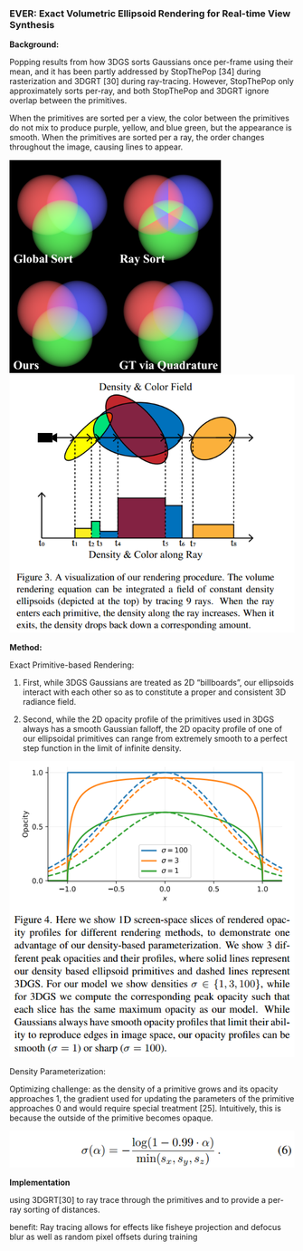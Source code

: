 ### EVER: Exact Volumetric Ellipsoid Rendering for Real-time View Synthesis

**Background:** 

Popping results from how 3DGS sorts Gaussians once per-frame using their mean, and it has been partly addressed by StopThePop [34] during rasterization and 3DGRT [30] during ray-tracing. However, StopThePop only approximately sorts per-ray, and both StopThePop and 3DGRT ignore overlap between the primitives.	

When the primitives are sorted per a view, the color between the primitives do not mix to produce purple, yellow, and blue green, but the appearance is smooth. When the primitives are sorted per a ray, the order changes throughout the image, causing lines to appear.

![image-20241013155250689](fig/image-20241013155250689.png) ![image-20241013155912091](fig/image-20241013155912091.png)

**Method:**

 Exact Primitive-based Rendering:

1. First, while 3DGS Gaussians are treated as 2D “billboards”, our ellipsoids interact with each other so as to constitute a proper and consistent 3D radiance field.

2. Second, while the 2D opacity profile of the primitives used in 3DGS always has a smooth Gaussian falloff, the 2D opacity profile of
   one of our ellipsoidal primitives can range from extremely smooth to a perfect step function in the limit of infinite density. 

![image-20241013161456273](fig/image-20241013161456273.png)

Density Parameterization:	

Optimizing challenge: as the density of a primitive grows and its opacity approaches 1, the gradient used for updating the parameters of the primitive approaches 0 and would require special treatment [25]. Intuitively, this is because the outside of the primitive becomes opaque.

![image-20241013162253136](fig/image-20241013162253136.png)

**Implementation**

using 3DGRT[30] to ray trace through the primitives and to provide a per-ray sorting of distances.

benefit: Ray tracing allows for effects like fisheye projection and defocus blur as well as random pixel offsets during training